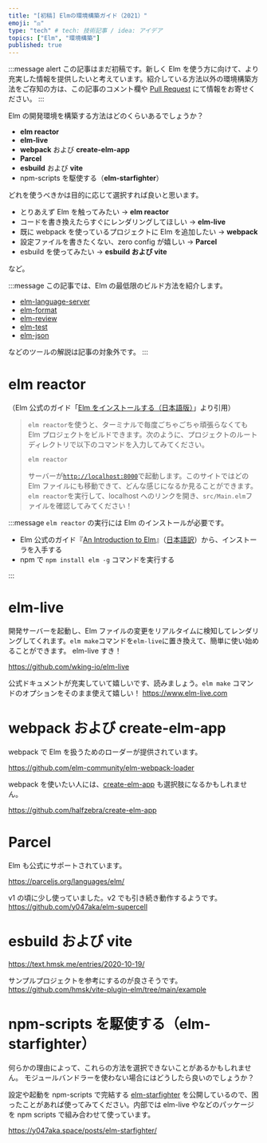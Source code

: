 ```yaml
---
title: "[初稿] Elmの環境構築ガイド（2021）"
emoji: "⚖️"
type: "tech" # tech: 技術記事 / idea: アイデア
topics: ["Elm", "環境構築"]
published: true
---
```


:::message alert
この記事はまだ初稿です。新しく Elm を使う方に向けて、より充実した情報を提供したいと考えています。紹介している方法以外の環境構築方法をご存知の方は、この記事のコメント欄や [Pull Request](https://github.com/y047aka/zenn-docs/blob/main/articles/install-elm-2021.md) にて情報をお寄せください。
:::

Elm の開発環境を構築する方法はどのくらいあるでしょうか？

- **elm reactor**
- **elm-live**
- **webpack** および **create-elm-app**
- **Parcel**
- **esbuild** および **vite**
- npm-scripts を駆使する（**elm-starfighter**）

どれを使うべきかは目的に応じて選択すれば良いと思います。

- とりあえず Elm を触ってみたい → **elm reactor**
- コードを書き換えたらすぐにレンダリングしてほしい → **elm-live**
- 既に webpack を使っているプロジェクトに Elm を追加したい → **webpack**
- 設定ファイルを書きたくない、zero config が嬉しい → **Parcel**
- esbuild を使ってみたい → **esbuild および vite**

など。

:::message
この記事では、Elm の最低限のビルド方法を紹介します。

- [elm-language-server]
- [elm-format]
- [elm-review]
- [elm-test]
- [elm-json]

などのツールの解説は記事の対象外です。
:::

[elm-language-server]: https://github.com/elm-tooling/elm-language-server
[elm-format]: https://github.com/avh4/elm-format
[elm-review]: https://github.com/jfmengels/node-elm-review
[elm-test]: https://github.com/elm-explorations/test
[elm-json]: https://github.com/zwilias/elm-json

# elm reactor

（Elm 公式のガイド「[Elm をインストールする（日本語版）](https://guide.elm-lang.jp/install/elm.html)」より引用）

> `elm reactor`を使うと、ターミナルで毎度ごちゃごちゃ頑張らなくても Elm プロジェクトをビルドできます。次のように、プロジェクトのルートディレクトリで以下のコマンドを入力してみてください。
>
> ```bash
> elm reactor
> ```
>
> サーバーが[`http://localhost:8000`](http://localhost:8000)で起動します。このサイトではどの Elm ファイルにも移動できて、どんな感じになるか見ることができます。`elm reactor`を実行して、localhost へのリンクを開き、`src/Main.elm`ファイルを確認してみてください！

:::message
`elm reactor` の実行には Elm のインストールが必要です。

- Elm 公式のガイド『[An Introduction to Elm](https://guide.elm-lang.org/install/elm.html)』（[日本語訳](https://guide.elm-lang.jp/install/elm.html)）から、インストーラを入手する
- npm で `npm install elm -g` コマンドを実行する

:::

# elm-live

開発サーバーを起動し、Elm ファイルの変更をリアルタイムに検知してレンダリングしてくれます。`elm make`コマンドを`elm-live`に置き換えて、簡単に使い始めることができます。
elm-live すき！

https://github.com/wking-io/elm-live

公式ドキュメントが充実していて嬉しいです、読みましょう。`elm make` コマンドのオプションをそのまま使えて嬉しい！
https://www.elm-live.com

# webpack および create-elm-app

webpack で Elm を扱うためのローダーが提供されています。

https://github.com/elm-community/elm-webpack-loader

webpack を使いたい人には、[create-elm-app] も選択肢になるかもしれません。

https://github.com/halfzebra/create-elm-app

[create-elm-app]: https://github.com/halfzebra/create-elm-app

# Parcel

Elm も公式にサポートされています。

https://parceljs.org/languages/elm/

v1 の頃に少し使っていました。v2 でも引き続き動作するようです。
https://github.com/y047aka/elm-supercell

# esbuild および vite

https://text.hmsk.me/entries/2020-10-19/

サンプルプロジェクトを参考にするのが良さそうです。
https://github.com/hmsk/vite-plugin-elm/tree/main/example

# npm-scripts を駆使する（elm-starfighter）

何らかの理由によって、これらの方法を選択できないことがあるかもしれません。
モジュールバンドラーを使わない場合にはどうしたら良いのでしょうか？

設定や起動を npm-scripts で完結する [elm-starfighter] を公開しているので、困ったことがあれば使ってみてください。内部では elm-live やなどのパッケージを npm scripts で組み合わせて使っています。

https://y047aka.space/posts/elm-starfighter/

[elm-starfighter]: https://github.com/y047aka/elm-starfighter
